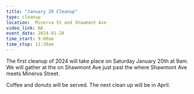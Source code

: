 ```yaml
---
title: "January 20 Cleanup"
type: cleanup
location:  Minerva St and Shawmont Ave
video_link: NA
event_date: 2024-01-20
time_start: 9:00am
time_stop: 11:30am
---
```


The first cleanup of 2024 will take place on Saturday January 20th at 9am. We will gather at the on Shawmont Ave just past the where Shawmont Ave meets Minerva Street.

Coffee and donuts will be served. The next clean up will be in April.
